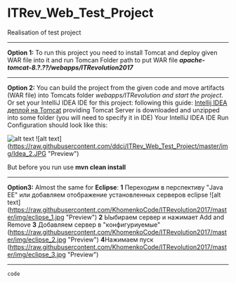 # ITRev_Web_Test_Project
Realisation of test project


----------
**Option 1:** To run this project you need to install Tomcat and deploy given WAR file into it and run Tomcan 
Folder path to put WAR file ***apache-tomcat-8.?.??/webapps/ITRevolution2017***


----------

**Option 2:** You can build the project from the given  code and move artifacts (WAR file) into Tomcats folder *webapps/ITRevolution and start the project*.
Or set your IntelliJ IDEA IDE for this project: following this guide: [Intellij IDEA деплой на Tomcat](http://devcolibri.com/4249) providing Tomcat Server is downloaded and unzipped into some folder (you will need to specify it in  IDE)
Your IntelliJ IDEA IDE Run Configuration should look like this:

![alt text](https://raw.githubusercontent.com/ddci/ITRev_Web_Test_Project/master/img/idea_1.JPG "Preview")
![alt text]
(https://raw.githubusercontent.com/ddci/ITRev_Web_Test_Project/master/img/Idea_2.JPG "Preview")


But before you run use **mvn clean install**


----------
**Option3:** Almost the same for **Eclipse**:
**1** Переходим в перспективу "Java EE" или добавляем отображение установленных серверов eclipse
![alt text]
(https://raw.githubusercontent.com/KhomenkoCode/ITRevolution2017/master/img/eclipse_1.jpg "Preview")
**2** Ыыбираем сервер и нажимает Add and Remove
**3** Добавляем сервер в "конфигуриуемые"
(https://raw.githubusercontent.com/KhomenkoCode/ITRevolution2017/master/img/eclipse_2.jpg "Preview")
**4**Нажимаем пуск
(https://raw.githubusercontent.com/KhomenkoCode/ITRevolution2017/master/img/eclipse_3.jpg "Preview")

----------


```
code
```